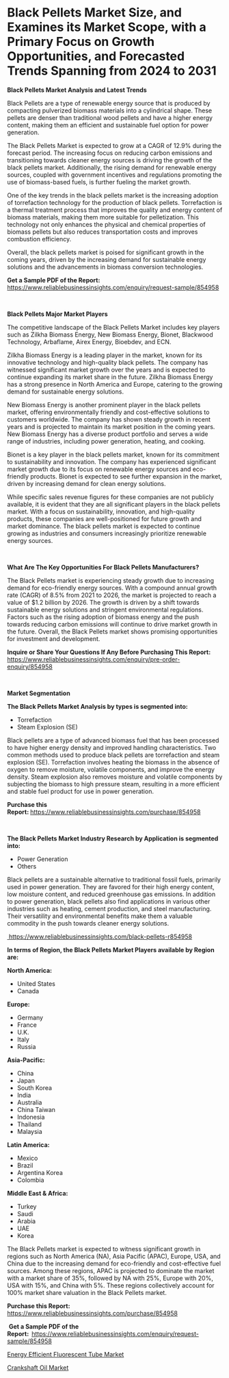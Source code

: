 <p><h1>Black Pellets Market Size, and Examines its Market Scope, with a Primary Focus on Growth Opportunities, and Forecasted Trends Spanning from 2024 to 2031</h1></p><p><strong>Black Pellets Market Analysis and Latest Trends</strong></p>
<p><p>Black Pellets are a type of renewable energy source that is produced by compacting pulverized biomass materials into a cylindrical shape. These pellets are denser than traditional wood pellets and have a higher energy content, making them an efficient and sustainable fuel option for power generation.</p><p>The Black Pellets Market is expected to grow at a CAGR of 12.9% during the forecast period. The increasing focus on reducing carbon emissions and transitioning towards cleaner energy sources is driving the growth of the black pellets market. Additionally, the rising demand for renewable energy sources, coupled with government incentives and regulations promoting the use of biomass-based fuels, is further fueling the market growth.</p><p>One of the key trends in the black pellets market is the increasing adoption of torrefaction technology for the production of black pellets. Torrefaction is a thermal treatment process that improves the quality and energy content of biomass materials, making them more suitable for pelletization. This technology not only enhances the physical and chemical properties of biomass pellets but also reduces transportation costs and improves combustion efficiency.</p><p>Overall, the black pellets market is poised for significant growth in the coming years, driven by the increasing demand for sustainable energy solutions and the advancements in biomass conversion technologies.</p></p>
<p><strong>Get a Sample PDF of the Report:&nbsp;</strong> <a href="https://www.reliablebusinessinsights.com/enquiry/request-sample/854958">https://www.reliablebusinessinsights.com/enquiry/request-sample/854958</a></p>
<p>&nbsp;</p>
<p><strong>Black Pellets Major Market Players</strong></p>
<p><p>The competitive landscape of the Black Pellets Market includes key players such as Zilkha Biomass Energy, New Biomass Energy, Bionet, Blackwood Technology, Arbaflame, Airex Energy, Bioebdev, and ECN. </p><p>Zilkha Biomass Energy is a leading player in the market, known for its innovative technology and high-quality black pellets. The company has witnessed significant market growth over the years and is expected to continue expanding its market share in the future. Zilkha Biomass Energy has a strong presence in North America and Europe, catering to the growing demand for sustainable energy solutions.</p><p>New Biomass Energy is another prominent player in the black pellets market, offering environmentally friendly and cost-effective solutions to customers worldwide. The company has shown steady growth in recent years and is projected to maintain its market position in the coming years. New Biomass Energy has a diverse product portfolio and serves a wide range of industries, including power generation, heating, and cooking.</p><p>Bionet is a key player in the black pellets market, known for its commitment to sustainability and innovation. The company has experienced significant market growth due to its focus on renewable energy sources and eco-friendly products. Bionet is expected to see further expansion in the market, driven by increasing demand for clean energy solutions.</p><p>While specific sales revenue figures for these companies are not publicly available, it is evident that they are all significant players in the black pellets market. With a focus on sustainability, innovation, and high-quality products, these companies are well-positioned for future growth and market dominance. The black pellets market is expected to continue growing as industries and consumers increasingly prioritize renewable energy sources.</p></p>
<p>&nbsp;</p>
<p><strong>What Are The Key Opportunities For Black Pellets Manufacturers?</strong></p>
<p><p>The Black Pellets market is experiencing steady growth due to increasing demand for eco-friendly energy sources. With a compound annual growth rate (CAGR) of 8.5% from 2021 to 2026, the market is projected to reach a value of $1.2 billion by 2026. The growth is driven by a shift towards sustainable energy solutions and stringent environmental regulations. Factors such as the rising adoption of biomass energy and the push towards reducing carbon emissions will continue to drive market growth in the future. Overall, the Black Pellets market shows promising opportunities for investment and development.</p></p>
<p><strong>Inquire or Share Your Questions If Any Before Purchasing This Report:</strong> <a href="https://www.reliablebusinessinsights.com/enquiry/pre-order-enquiry/854958">https://www.reliablebusinessinsights.com/enquiry/pre-order-enquiry/854958</a></p>
<p>&nbsp;</p>
<p><strong>Market Segmentation</strong></p>
<p><strong>The Black Pellets Market Analysis by types is segmented into:</strong></p>
<p><ul><li>Torrefaction</li><li>Steam Explosion (SE)</li></ul></p>
<p><p>Black pellets are a type of advanced biomass fuel that has been processed to have higher energy density and improved handling characteristics. Two common methods used to produce black pellets are torrefaction and steam explosion (SE). Torrefaction involves heating the biomass in the absence of oxygen to remove moisture, volatile components, and improve the energy density. Steam explosion also removes moisture and volatile components by subjecting the biomass to high pressure steam, resulting in a more efficient and stable fuel product for use in power generation.</p></p>
<p><strong>Purchase this Report:&nbsp;</strong><a href="https://www.reliablebusinessinsights.com/purchase/854958">https://www.reliablebusinessinsights.com/purchase/854958</a></p>
<p>&nbsp;</p>
<p><strong>The Black Pellets Market Industry Research by Application is segmented into:</strong></p>
<p><ul><li>Power Generation</li><li>Others</li></ul></p>
<p><p>Black pellets are a sustainable alternative to traditional fossil fuels, primarily used in power generation. They are favored for their high energy content, low moisture content, and reduced greenhouse gas emissions. In addition to power generation, black pellets also find applications in various other industries such as heating, cement production, and steel manufacturing. Their versatility and environmental benefits make them a valuable commodity in the push towards cleaner energy solutions.</p></p>
<p><a href="https://www.reliablebusinessinsights.com/black-pellets-r854958">&nbsp;https://www.reliablebusinessinsights.com/black-pellets-r854958</a></p>
<p><strong>In terms of Region, the Black Pellets Market Players available by Region are:</strong></p>
<p>
    <p> <strong> North America: </strong>
        <ul>
            <li>United States</li>
            <li>Canada</li>
        </ul>
        </p> 
    <p> <strong> Europe: </strong>
        <ul>
            <li>Germany</li>
            <li>France</li>
            <li>U.K.</li>
            <li>Italy</li>
            <li>Russia</li>
        </ul>
        </p> 
    <p> <strong> Asia-Pacific: </strong>
        <ul>
            <li>China</li>
            <li>Japan</li>
            <li>South Korea</li>
            <li>India</li>
            <li>Australia</li>
            <li>China Taiwan</li>
            <li>Indonesia</li>
            <li>Thailand</li>
            <li>Malaysia</li>
        </ul>
        </p> 
    <p> <strong> Latin America: </strong>
        <ul>
            <li>Mexico</li>
            <li>Brazil</li>
            <li>Argentina Korea</li>
            <li>Colombia</li>
        </ul>
        </p> 
    <p> <strong> Middle East & Africa: </strong>
        <ul>
            <li>Turkey</li>
            <li>Saudi</li>
            <li>Arabia</li>
            <li>UAE</li>
            <li>Korea</li>
        </ul>
    </p>
    </p>
<p><p>The Black Pellets market is expected to witness significant growth in regions such as North America (NA), Asia Pacific (APAC), Europe, USA, and China due to the increasing demand for eco-friendly and cost-effective fuel sources. Among these regions, APAC is projected to dominate the market with a market share of 35%, followed by NA with 25%, Europe with 20%, USA with 15%, and China with 5%. These regions collectively account for 100% market share valuation in the Black Pellets market.</p></p>
<p><strong>Purchase this Report: </strong><a href="https://www.reliablebusinessinsights.com/purchase/854958">https://www.reliablebusinessinsights.com/purchase/854958</a></p>
<p>&nbsp;<strong>Get a Sample PDF of the Report:&nbsp;&nbsp;</strong><a href="https://www.reliablebusinessinsights.com/enquiry/request-sample/854958">https://www.reliablebusinessinsights.com/enquiry/request-sample/854958</a></p>
<p><strong></strong></p>
<p><p><a href="https://view.publitas.com/reportprime-1/energy-efficient-fluorescent-tube-market-share-size-trends-industry-analysis-report-by-application-home-commercial-by-type-straight-tube-ring-tube-and-forecast-2024-2031/">Energy Efficient Fluorescent Tube Market</a></p><p><a href="https://github.com/elizabethdagraca/Market-Research-Report-List-3/blob/main/crankshaft-oil-market.md">Crankshaft Oil Market</a></p></p>